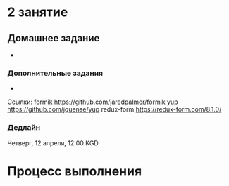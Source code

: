 # 2 занятие

## Домашнее задание

- 

### Дополнительные задания

- 

Ссылки:
formik https://github.com/jaredpalmer/formik
yup https://github.com/jquense/yup
redux-form https://redux-form.com/8.1.0/

### Дедлайн

Четверг, 12 апреля, 12:00 KGD

# Процесс выполнения
